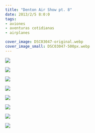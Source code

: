 ```yaml
---
title: "Denton Air Show pt. 8"
date: 2013/2/5 8:0:0
tags: 
- aviones
- aventuras cotidianas
- airplanes

cover_image: DSC03047-original.webp
cover_image_small: DSC03047-500px.webp
---
```

[![](DSC03047)](DSC03047-original.webp)

  

[![](DSC03073)](DSC03073-original.webp)

  

[![](DSC03075)](DSC03075-original.webp)

  

[![](DSC03079-001)](DSC03079-001-original.webp)

  

[![](DSC03079)](DSC03079-original.webp)

  

[![](DSC03093)](DSC03093-original.webp)

  

[![](DSC03135)](DSC03135-original.webp)

  

[![](DSC03142)](DSC03142-original.webp)
